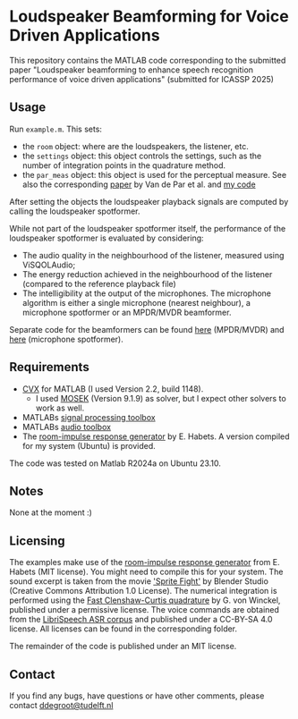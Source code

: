 # Loudspeaker Beamforming for Voice Driven Applications
This repository contains the MATLAB code corresponding to the submitted paper "Loudspeaker beamforming to enhance speech recognition performance of voice driven applications" (submitted for ICASSP 2025)

## Usage
Run `example.m`. This sets:
- the `room` object: where are the loudspeakers, the listener, etc.
- the `settings` object: this object controls the settings, such as the number of integration points in the quadrature method.
- the `par_meas` object: this object is used for the perceptual measure. See also the corresponding [paper](https://doi.org/10.1155/ASP.2005.1292) by Van de Par et al. and [my code](https://github.com/D1mme/Par-measure)

After setting the objects the loudspeaker playback signals are computed by calling the loudspeaker spotformer.

While not part of the loudspeaker spotformer itself, the performance of the loudspeaker spotformer is evaluated by considering:
- The audio quality in the neighbourhood of the listener, measured using ViSQOLAudio;
- The energy reduction achieved in the neighbourhood of the listener (compared to the reference playback file)
- The intelligibility at the output of the microphones. The microphone algorithm is either a single microphone (nearest neighbour), a microphone spotformer or an MPDR/MVDR beamformer.

Separate code for the beamformers can be found [here](https://github.com/D1mme/MPDR-beamformer) (MPDR/MVDR) and [here](https://github.com/D1mme/microphone_spotformer) (microphone spotformer).

## Requirements 
- [CVX](https://cvxr.com/cvx/) for MATLAB (I used Version 2.2, build 1148). 
  - I used [MOSEK](https://www.mosek.com/) (Version 9.1.9) as solver, but I expect other solvers to work as well.
- MATLABs [signal processing toolbox](https://www.mathworks.com/products/signal.html)
- MATLABs [audio toolbox](https://www.mathworks.com/products/audio.html)
- The [room-impulse response generator](https://www.audiolabs-erlangen.de/fau/professor/habets/software/rir-generator) by E. Habets. A version compiled for my system (Ubuntu) is provided.

The code was tested on Matlab R2024a on Ubuntu 23.10. 

## Notes
None at the moment :)

## Licensing
The examples make use of the [room-impulse response generator](https://www.audiolabs-erlangen.de/fau/professor/habets/software/rir-generator) from E. Habets (MIT license). You might need to compile this for your system.
The sound excerpt is taken from the movie ['Sprite Fight'](https://studio.blender.org/films/sprite-fright/) by Blender Studio (Creative Commons Attribution 1.0 License). The numerical integration is performed using the [Fast Clenshaw-Curtis quadrature](https://www.mathworks.com/matlabcentral/fileexchange/6911-fast-clenshaw-curtis-quadrature) by G. von Winckel, published under a permissive license. The voice commands are obtained from the [LibriSpeech ASR corpus](https://www.openslr.org/12/) and published under a CC-BY-SA 4.0 license. All licenses can be found in the corresponding folder.

The remainder of the code is published under an MIT license.

## Contact
If you find any bugs, have questions or have other comments, please contact ddegroot@tudelft.nl
